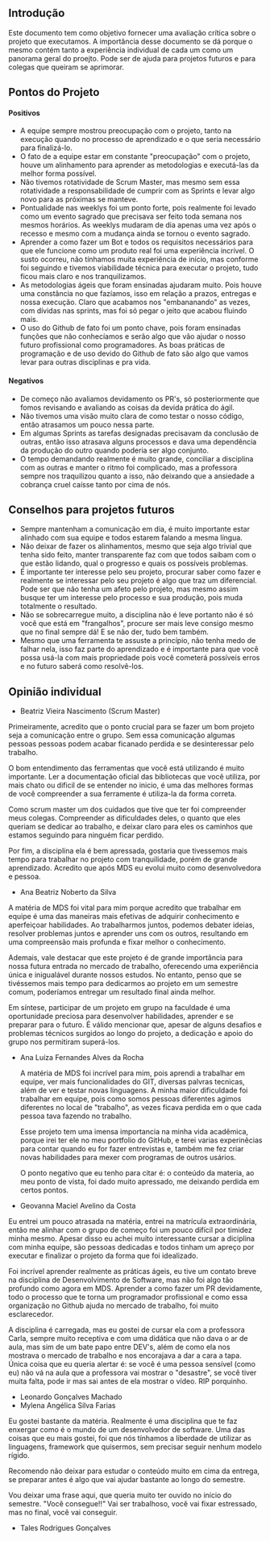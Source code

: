 ## Introdução
  Este documento tem como objetivo fornecer uma avaliação crítica sobre o projeto que executamos. A importância desse documento se dá porque o mesmo contém tanto a experiência individual de cada um como um panorama geral do proejto.
  Pode ser de ajuda para projetos futuros e para colegas que queiram se aprimorar.

## Pontos do Projeto

#### Positivos
- A equipe sempre mostrou preocupação com o projeto, tanto na execução quando no processo de aprendizado e o que seria necessário para finalizá-lo.
- O fato de a equipe estar em constante "preocupação" com o projeto, houve um alinhamento para aprender as metodologias e executá-las da melhor forma possível. 
- Não tivemos rotatividade de Scrum Master, mas mesmo sem essa rotatividade a responsabilidade de cumprir com as Sprints e levar algo novo para as próximas se manteve.
- Pontualidade nas weeklys foi um ponto forte, pois realmente foi levado como um evento sagrado que precisava ser feito toda semana nos mesmos horários. As weeklys mudaram de dia apenas uma vez após o recesso e mesmo com a mudança ainda se tornou o evento sagrado.
- Aprender a como fazer um Bot e todos os requisitos necessários para que ele funcione como um produto real foi uma experiência incrível. O susto ocorreu, não tínhamos muita experiência de início, mas conforme foi seguindo e tivemos viabilidade técnica para executar o projeto, tudo ficou mais claro e nos tranquilizamos.
- As metodologias ágeis que foram ensinadas ajudaram muito. Pois houve uma constância no que fazíamos, isso em relação a prazos, entregas e nossa execução. Claro que acabamos nos "embananando" as vezes, com dívidas nas sprints, mas foi só pegar o jeito que acabou fluindo mais.
- O uso do Github de fato foi um ponto chave, pois foram ensinadas funções que não conhecíamos e serão algo que vão ajudar o nosso futuro profissional como programadores. As boas práticas de programação e de uso devido do Github de fato são algo que vamos levar para outras disciplinas e pra vida.


#### Negativos
- De começo não avaliamos devidamento os PR's, só posteriormente que fomos revisando e avaliando as coisas da devida prática do ágil.
- Não tivemos uma visão muito clara de como testar o nosso código, então atrasamos um pouco nessa parte.
- Em algumas Sprints as tarefas designadas precisavam da conclusão de outras, então isso atrasava alguns processos e dava uma dependência da produção do outro quando poderia ser algo conjunto.
- O tempo demandando realmente é muito grande, conciliar a disciplina com as outras e manter o ritmo foi complicado, mas a professora sempre nos traquilizou quanto a isso, não deixando que a ansiedade a cobrança cruel caísse tanto por cima de nós.


## Conselhos para projetos futuros
- Sempre mantenham a comunicação em dia, é muito importante estar alinhado com sua equipe e todos estarem falando a mesma língua.
- Não deixar de fazer os alinhamentos, mesmo que seja algo trivial que tenha sido feito, manter transparente faz com que todos saibam com o que estão lidando, qual o progresso e quais os possíveis problemas.
- É importante ter interesse pelo seu projeto, procurar saber como fazer e realmente se interessar pelo seu projeto é algo que traz um diferencial. Pode ser que não tenha um afeto pelo projeto, mas mesmo assim busque ter um interesse pelo processo e sua produção, pois muda totalmente o resultado.
- Não se sobrecarregue muito, a disciplina não é leve portanto não é só você que está em "frangalhos", procure ser mais leve consigo mesmo que no final sempre dá! E se não der, tudo bem também.
- Mesmo que uma ferramenta te assuste a princípio, não tenha medo de falhar nela, isso faz parte do aprendizado e é importante para que você possa usá-la com mais propriedade pois você cometerá possíveis erros e no futuro saberá como resolvê-los.


## Opinião individual

- Beatriz Vieira Nascimento (Scrum Master)

Primeiramente, acredito que o ponto crucial para se fazer um bom projeto seja a comunicação entre o grupo. Sem essa comunicação algumas pessoas pessoas podem acabar ficanado perdida e se desinteressar pelo trabalho.

O bom entendimento das ferramentas que você está utilizando é muito importante. Ler a documentação oficial das bibliotecas que você utiliza, por mais chato ou dificil de se entender no inicio, é uma das melhores formas de você compreender a sua ferramente é utiliza-la da forma correta.

Como scrum master um dos cuidados que tive que ter foi compreender meus colegas. Compreender as dificuldades deles, o quanto que eles queriam se dedicar ao trabalho, e deixar claro para eles os caminhos que estamos seguindo para ninguém ficar perdido.

Por fim, a disciplina ela é bem apressada, gostaria que tivessemos mais tempo para trabalhar no projeto com tranquilidade, porém de grande aprendizado. Acredito que após MDS eu evolui muito como desenvolvedora e pessoa.

- Ana Beatriz Noberto da Silva

A matéria de MDS foi vital para mim porque acredito que trabalhar em equipe é uma das maneiras mais efetivas de adquirir conhecimento e aperfeiçoar habilidades. Ao trabalharmos juntos, podemos debater ideias, resolver problemas juntos e aprender uns com os outros, resultando em uma compreensão mais profunda e fixar melhor o conhecimento.

Ademais, vale destacar que este projeto é de grande importância para nossa futura entrada no mercado de trabalho, oferecendo uma experiência única e inigualável durante nossos estudos. No entanto, penso que se tivéssemos mais tempo para dedicarmos ao projeto em um semestre comum, poderíamos entregar um resultado final ainda melhor.

Em síntese, participar de um projeto em grupo na faculdade é uma oportunidade preciosa para desenvolver habilidades, aprender e se preparar para o futuro. É válido mencionar que, apesar de alguns desafios e problemas técnicos surgidos ao longo do projeto, a dedicação e apoio do grupo nos permitiram superá-los.

- Ana Luíza Fernandes Alves da Rocha

  A matéria de MDS foi incrível para mim, pois aprendi a trabalhar em equipe, ver mais funcionalidades do GIT, diversas palvras tecnicas, além de ver e testar novas linguagens. A minha maior dificuldade foi trabalhar em equipe, pois como somos pessoas diferentes agimos diferentes no local de "trabalho", as vezes ficava perdida em o que cada pessoa tava fazendo no trabalho. 
  
  Esse projeto tem uma imensa importancia na minha vida acadêmica, porque irei ter ele no meu portfolio do GitHub, e terei varias experinêcias para contar quando eu for fazer entrevistas e, também me fez criar novas habilidades para mexer com programas de outros usários.
  
  O ponto negativo que eu tenho para citar é: o conteúdo da materia, ao meu ponto de vista, foi dado muito apressado, me deixando perdida em certos pontos.
  
- Geovanna Maciel Avelino da Costa

Eu entrei um pouco atrasada na matéria, entrei na matrícula extraordinária, então me alinhar com o grupo de começo foi um pouco difícil por timidez minha mesmo. Apesar disso eu achei muito interessante cursar a diciplina com minha equipe, são pessoas dedicadas e todos tinham um apreço por executar e finalizar o projeto da forma que foi idealizado.

Foi incrível aprender realmente as práticas ágeis, eu tive um contato breve na disciplina de Desenvolvimento de Software, mas não foi algo tão profundo como agora em MDS. 
Aprender a como fazer um PR devidamente, todo o processo que te torna um programador profissional e como essa organização no Github ajuda no mercado de trabalho, foi muito esclarecedor.

A disciplina é carregada, mas eu gostei de cursar ela com a professora Carla, sempre muito receptiva e com uma didática que não dava o ar de aula, mas sim de um bate papo entre DEV's, além de como ela nos mostrava o mercado de trabalho e nos encorajava a dar a cara a tapa. Única coisa que eu queria alertar é: se você é uma pessoa sensível (como eu) não vá na aula que a professora vai mostrar o "desastre", se você tiver muita falta, pode ir mas sai antes de ela mostrar o vídeo. RIP porquinho.


- Leonardo Gonçalves Machado
- Mylena Angélica Silva Farias	

Eu gostei bastante da matéria. Realmente é uma disciplina que te faz enxergar como é o mundo de um desenvolvedor de software. Uma das coisas que eu mais gostei, foi que nós tínhamos a liberdade de utilizar as linguagens, framework que quisermos, sem precisar seguir nenhum modelo rígido.   

Recomendo não deixar para estudar o conteúdo muito em cima da entrega, se preparar antes é algo que vai ajudar bastante ao longo do semestre.  

Vou deixar uma frase aqui, que queria muito ter ouvido no início do semestre. "Você consegue!!" Vai ser trabalhoso, você vai fixar estressado, mas no final, você vai conseguir. 
- Tales Rodrigues Gonçalves	
